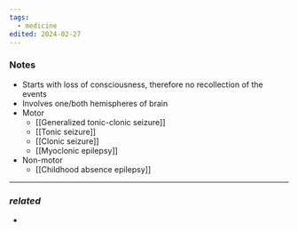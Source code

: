 ```yaml
---
tags:
  - medicine
edited: 2024-02-27
---
```

### Notes
- Starts with loss of consciousness, therefore no recollection of the events
- Involves one/both hemispheres of brain
- Motor
	- [[Generalized tonic-clonic seizure]] 
	- [[Tonic seizure]] 
	- [[Clonic seizure]]
	- [[Myoclonic epilepsy]] 
- Non-motor
	- [[Childhood absence epilepsy]] 

---
### *related*
- 